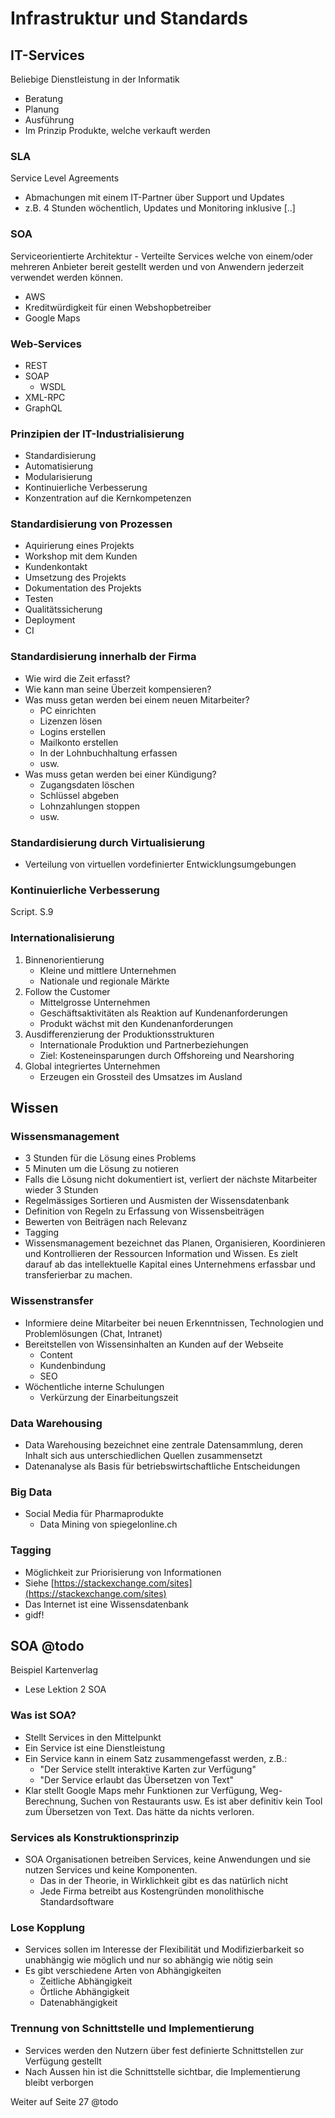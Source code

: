 # Infrastruktur und Standards

## IT-Services

Beliebige Dienstleistung in der Informatik

* Beratung
* Planung
* Ausführung
* Im Prinzip Produkte, welche verkauft werden

### SLA

Service Level Agreements

* Abmachungen mit einem IT-Partner über Support und Updates
* z.B. 4 Stunden wöchentlich, Updates und Monitoring inklusive \[..\] 

### SOA

Serviceorientierte Architektur - Verteilte Services welche von einem/oder mehreren Anbieter bereit gestellt werden und von Anwendern jederzeit verwendet werden können.

* AWS
* Kreditwürdigkeit für einen Webshopbetreiber
* Google Maps

### Web-Services

* REST
* SOAP
  * WSDL
* XML-RPC
* GraphQL

### Prinzipien der IT-Industrialisierung

* Standardisierung
* Automatisierung
* Modularisierung
* Kontinuierliche Verbesserung
* Konzentration auf die Kernkompetenzen

### Standardisierung von Prozessen

* Aquirierung eines Projekts
* Workshop mit dem Kunden
* Kundenkontakt
* Umsetzung des Projekts
* Dokumentation des Projekts
* Testen 
* Qualitätssicherung
* Deployment
* CI

### Standardisierung innerhalb der Firma

* Wie wird die Zeit erfasst?
* Wie kann man seine Überzeit kompensieren?
* Was muss getan werden bei einem neuen Mitarbeiter?
  * PC einrichten
  * Lizenzen lösen
  * Logins erstellen
  * Mailkonto erstellen
  * In der Lohnbuchhaltung erfassen
  * usw.
* Was muss getan werden bei einer Kündigung?
  * Zugangsdaten löschen
  * Schlüssel abgeben
  * Lohnzahlungen stoppen
  * usw.

### Standardisierung durch Virtualisierung

* Verteilung von virtuellen vordefinierter Entwicklungsumgebungen

### Kontinuierliche Verbesserung

Script. S.9

### Internationalisierung

1. Binnenorientierung
   * Kleine und mittlere Unternehmen
   * Nationale und regionale Märkte
2. Follow the Customer
   * Mittelgrosse Unternehmen
   * Geschäftsaktivitäten als Reaktion auf Kundenanforderungen
   * Produkt wächst mit den Kundenanforderungen
3. Ausdifferenzierung der Produktionsstrukturen
   * Internationale Produktion und Partnerbeziehungen
   * Ziel: Kosteneinsparungen durch Offshoreing und Nearshoring
4. Global integriertes Unternehmen
   * Erzeugen ein Grossteil des Umsatzes im Ausland

## Wissen

### Wissensmanagement

* 3 Stunden für die Lösung eines Problems
* 5 Minuten um die Lösung zu notieren
* Falls die Lösung nicht dokumentiert ist, verliert der nächste Mitarbeiter wieder 3 Stunden
* Regelmässiges Sortieren und Ausmisten der Wissensdatenbank 
* Definition von Regeln zu Erfassung von Wissensbeiträgen
* Bewerten von Beiträgen nach Relevanz
* Tagging 
* Wissensmanagement bezeichnet das Planen, Organisieren, Koordinieren und Kontrollieren der Ressourcen Information und Wissen. Es zielt darauf ab das intellektuelle Kapital eines Unternehmens erfassbar und transferierbar zu machen.

### Wissenstransfer

* Informiere deine Mitarbeiter bei neuen Erkenntnissen, Technologien und Problemlösungen \(Chat, Intranet\)
* Bereitstellen von Wissensinhalten an Kunden auf der Webseite
  * Content
  * Kundenbindung
  * SEO
* Wöchentliche interne Schulungen
  * Verkürzung der Einarbeitungszeit

### Data Warehousing

* Data Warehousing bezeichnet eine zentrale Datensammlung, deren Inhalt sich aus unterschiedlichen Quellen zusammensetzt
* Datenanalyse als Basis für betriebswirtschaftliche Entscheidungen

### Big Data

* Social Media für Pharmaprodukte
  * Data Mining von spiegelonline.ch

### Tagging

* Möglichkeit zur Priorisierung von Informationen
* Siehe [https://stackexchange.com/sites](https://stackexchange.com/sites)
* Das Internet ist eine Wissensdatenbank
* gidf!

## SOA @todo

Beispiel Kartenverlag

* Lese Lektion 2 SOA

### Was ist SOA?

* Stellt Services in den Mittelpunkt
* Ein Service ist eine Dienstleistung
* Ein Service kann in einem Satz zusammengefasst werden, z.B.:
  * "Der Service stellt interaktive Karten zur Verfügung"
  * "Der Service erlaubt das Übersetzen von Text"
* Klar stellt Google Maps mehr Funktionen zur Verfügung, Weg-Berechnung, Suchen von Restaurants usw. Es ist aber definitiv kein Tool zum Übersetzen von Text. Das hätte da nichts verloren.

### Services als Konstruktionsprinzip

* SOA Organisationen betreiben Services, keine Anwendungen und sie nutzen Services und keine Komponenten.
  * Das in der Theorie, in Wirklichkeit gibt es das natürlich nicht
  * Jede Firma betreibt aus Kostengründen monolithische Standardsoftware

### Lose Kopplung

* Services sollen im Interesse der Flexibilität und Modifizierbarkeit so unabhängig wie möglich und nur so abhängig wie nötig sein
* Es gibt verschiedene Arten von Abhängigkeiten
  * Zeitliche Abhängigkeit
  * Örtliche Abhängigkeit
  * Datenabhängigkeit

### Trennung von Schnittstelle und Implementierung

* Services werden den Nutzern über fest definierte Schnittstellen zur Verfügung gestellt
* Nach Aussen hin ist die Schnittstelle sichtbar, die Implementierung bleibt verborgen

Weiter auf Seite 27 @todo

